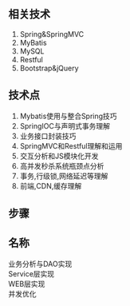 
## 相关技术
1. Spring&SpringMVC
2. MyBatis
2. MySQL
3. Restful
4. Bootstrap&jQuery

## 技术点
1. Mybatis使用与整合Spring技巧
2. SpringIOC与声明式事务理解
3. 业务接口封装技巧
4. SpringMVC和Restful理解和运用
5. 交互分析和JS模块化开发
6. 高并发秒杀系统瓶颈点分析
7. 事务,行级锁,网络延迟等理解
8. 前端,CDN,缓存理解

## 步骤
名称           
------------     
业务分析与DAO实现  
Service层实现     
WEB层实现        
并发优化         
